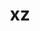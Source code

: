 ---
title: "xz"
layout: cache
categories: [package, v0.19]
meta: {"versions": ["5.2.6", "5.2.7"], "compilers": ["gcc@=11.1.0", "gcc@=7.3.1", "gcc@=7.5.0", "gcc@=8.4.0", "oneapi@=2022.1.0"], "oss": ["amzn2", "ubuntu18.04", "ubuntu20.04"], "platforms": ["linux"], "targets": ["aarch64", "neoverse_n1", "x86_64", "x86_64_v3"], "stacks": ["aws-ahug", "aws-ahug-aarch64", "aws-isc", "aws-isc-aarch64", "build_systems", "data-vis-sdk", "e4s", "e4s-oneapi", "ml-cpu", "ml-cuda", "ml-rocm", "radiuss", "radiuss-aws", "radiuss-aws-aarch64", "tutorial"], "num_specs": 11, "num_specs_by_stack": {"aws-isc-aarch64": 2, "aws-ahug-aarch64": 2, "radiuss-aws-aarch64": 2, "aws-isc": 1, "aws-ahug": 1, "ml-cuda": 1, "radiuss-aws": 1, "ml-cpu": 1, "ml-rocm": 1, "tutorial": 2, "build_systems": 1, "data-vis-sdk": 1, "radiuss": 1, "e4s": 2, "e4s-oneapi": 1}}
spec_details: [{"hash": "q5lalhurxt6szisljdqjrvktc6i4t26h", "compiler": "gcc@=7.3.1", "versions": ["5.2.7"], "os": "amzn2", "platform": "linux", "target": "aarch64", "variants": ["build_system=autotools", "libs=shared,static", "+pic"], "stacks": ["aws-isc-aarch64", "aws-ahug-aarch64"], "size": "-", "tarball": "https://binaries.spack.io/releases/v0.19/build_cache/linux-amzn2-aarch64/gcc-7.3.1/xz-5.2.7/linux-amzn2-aarch64-gcc-7.3.1-xz-5.2.7-q5lalhurxt6szisljdqjrvktc6i4t26h.spack"}, {"hash": "jj6vr5hcqiikpez2scwy5ylshhkorb7g", "compiler": "gcc@=7.3.1", "versions": ["5.2.7"], "os": "amzn2", "platform": "linux", "target": "aarch64", "variants": ["build_system=autotools", "libs=shared,static", "~pic"], "stacks": ["radiuss-aws-aarch64"], "size": "-", "tarball": "https://binaries.spack.io/releases/v0.19/build_cache/linux-amzn2-aarch64/gcc-7.3.1/xz-5.2.7/linux-amzn2-aarch64-gcc-7.3.1-xz-5.2.7-jj6vr5hcqiikpez2scwy5ylshhkorb7g.spack"}, {"hash": "ougcczrmyrte5uqtcsy2gmyrjqeeadfb", "compiler": "gcc@=7.3.1", "versions": ["5.2.7"], "os": "amzn2", "platform": "linux", "target": "neoverse_n1", "variants": ["build_system=autotools", "libs=shared,static", "+pic"], "stacks": ["aws-isc-aarch64", "aws-ahug-aarch64"], "size": "-", "tarball": "https://binaries.spack.io/releases/v0.19/build_cache/linux-amzn2-neoverse_n1/gcc-7.3.1/xz-5.2.7/linux-amzn2-neoverse_n1-gcc-7.3.1-xz-5.2.7-ougcczrmyrte5uqtcsy2gmyrjqeeadfb.spack"}, {"hash": "b5we3varpf6j5drxvbibjani2xxcxnrf", "compiler": "gcc@=7.3.1", "versions": ["5.2.7"], "os": "amzn2", "platform": "linux", "target": "neoverse_n1", "variants": ["build_system=autotools", "libs=shared,static", "~pic"], "stacks": ["radiuss-aws-aarch64"], "size": "-", "tarball": "https://binaries.spack.io/releases/v0.19/build_cache/linux-amzn2-neoverse_n1/gcc-7.3.1/xz-5.2.7/linux-amzn2-neoverse_n1-gcc-7.3.1-xz-5.2.7-b5we3varpf6j5drxvbibjani2xxcxnrf.spack"}, {"hash": "fpq4lbbhbrsgoihqb5tyrjxpdx4kznej", "compiler": "gcc@=7.3.1", "versions": ["5.2.7"], "os": "amzn2", "platform": "linux", "target": "x86_64_v3", "variants": ["build_system=autotools", "libs=shared,static", "+pic"], "stacks": ["aws-isc", "aws-ahug"], "size": "-", "tarball": "https://binaries.spack.io/releases/v0.19/build_cache/linux-amzn2-x86_64_v3/gcc-7.3.1/xz-5.2.7/linux-amzn2-x86_64_v3-gcc-7.3.1-xz-5.2.7-fpq4lbbhbrsgoihqb5tyrjxpdx4kznej.spack"}, {"hash": "xiijxuk52euzwi36brnmo6ds6f6cpnqf", "compiler": "gcc@=7.3.1", "versions": ["5.2.7"], "os": "amzn2", "platform": "linux", "target": "x86_64_v3", "variants": ["build_system=autotools", "libs=shared,static", "~pic"], "stacks": ["ml-cuda", "radiuss-aws", "ml-cpu", "ml-rocm"], "size": "-", "tarball": "https://binaries.spack.io/releases/v0.19/build_cache/linux-amzn2-x86_64_v3/gcc-7.3.1/xz-5.2.7/linux-amzn2-x86_64_v3-gcc-7.3.1-xz-5.2.7-xiijxuk52euzwi36brnmo6ds6f6cpnqf.spack"}, {"hash": "nrwxythffgfumjv7skmgdjtxaunlmqau", "compiler": "gcc@=7.5.0", "versions": ["5.2.7"], "os": "ubuntu18.04", "platform": "linux", "target": "x86_64", "variants": ["build_system=autotools", "libs=shared,static", "~pic"], "stacks": ["tutorial", "build_systems", "data-vis-sdk", "radiuss"], "size": "-", "tarball": "https://binaries.spack.io/releases/v0.19/build_cache/linux-ubuntu18.04-x86_64/gcc-7.5.0/xz-5.2.7/linux-ubuntu18.04-x86_64-gcc-7.5.0-xz-5.2.7-nrwxythffgfumjv7skmgdjtxaunlmqau.spack"}, {"hash": "4glpvrftszm22jo3wkd5hmanplfdnef2", "compiler": "gcc@=11.1.0", "versions": ["5.2.7"], "os": "ubuntu20.04", "platform": "linux", "target": "x86_64", "variants": ["build_system=autotools", "libs=shared,static", "+pic"], "stacks": ["e4s"], "size": "-", "tarball": "https://binaries.spack.io/releases/v0.19/build_cache/linux-ubuntu20.04-x86_64/gcc-11.1.0/xz-5.2.7/linux-ubuntu20.04-x86_64-gcc-11.1.0-xz-5.2.7-4glpvrftszm22jo3wkd5hmanplfdnef2.spack"}, {"hash": "yalo3gmoe3z4d4kvvotpmfpic6ptith6", "compiler": "gcc@=8.4.0", "versions": ["5.2.7"], "os": "ubuntu18.04", "platform": "linux", "target": "x86_64", "variants": ["build_system=autotools", "libs=shared,static", "~pic"], "stacks": ["tutorial"], "size": "-", "tarball": "https://binaries.spack.io/releases/v0.19/build_cache/linux-ubuntu18.04-x86_64/gcc-8.4.0/xz-5.2.7/linux-ubuntu18.04-x86_64-gcc-8.4.0-xz-5.2.7-yalo3gmoe3z4d4kvvotpmfpic6ptith6.spack"}, {"hash": "7iglroe6itiv5tgfclachalfq6vm3mpz", "compiler": "gcc@=11.1.0", "versions": ["5.2.6"], "os": "ubuntu20.04", "platform": "linux", "target": "x86_64", "variants": ["build_system=autotools", "libs=shared,static", "+pic"], "stacks": ["e4s"], "size": "-", "tarball": "https://binaries.spack.io/releases/v0.19/build_cache/linux-ubuntu20.04-x86_64/gcc-11.1.0/xz-5.2.6/linux-ubuntu20.04-x86_64-gcc-11.1.0-xz-5.2.6-7iglroe6itiv5tgfclachalfq6vm3mpz.spack"}, {"hash": "po3trhm4tfucha67iuroetn7plyme47b", "compiler": "oneapi@=2022.1.0", "versions": ["5.2.7"], "os": "ubuntu20.04", "platform": "linux", "target": "x86_64", "variants": ["build_system=autotools", "libs=shared,static", "+pic"], "stacks": ["e4s-oneapi"], "size": "-", "tarball": "https://binaries.spack.io/releases/v0.19/build_cache/linux-ubuntu20.04-x86_64/oneapi-2022.1.0/xz-5.2.7/linux-ubuntu20.04-x86_64-oneapi-2022.1.0-xz-5.2.7-po3trhm4tfucha67iuroetn7plyme47b.spack"}]
---